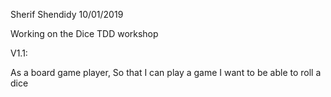 Sherif Shendidy 10/01/2019


Working on the Dice TDD workshop


V1.1:

As a board game player,
So that I can play a game
I want to be able to roll a dice

